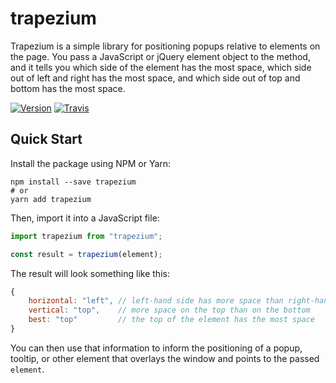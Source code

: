 trapezium
===

Trapezium is a simple library for positioning popups relative to elements on the page. You pass a JavaScript or jQuery element object to the method, and it tells you which side of the element has the most space, which side out of left and right has the most space, and which side out of top and bottom has the most space.

[![Version][npm-image]][npm-url] [![Travis][travis-ci-image]][travis-ci-url]

Quick Start
---

Install the package using NPM or Yarn:

```shell
npm install --save trapezium
# or
yarn add trapezium
```

Then, import it into a JavaScript file:

```js
import trapezium from "trapezium";

const result = trapezium(element);
```

The result will look something like this:

```js
{
    horizontal: "left", // left-hand side has more space than right-hand side
    vertical: "top",    // more space on the top than on the bottom
    best: "top"         // the top of the element has the most space
}
```

You can then use that information to inform the positioning of a popup, tooltip, or other element that overlays the window and points to the passed `element`.

[npm-image]: https://img.shields.io/npm/v/trapezium.svg?style=flat-square
[npm-url]: https://www.npmjs.com/package/trapezium

[travis-ci-image]: https://img.shields.io/travis/Josh-ES/trapezium.svg?style=flat-square
[travis-ci-url]: https://travis-ci.org/Josh-ES/trapezium